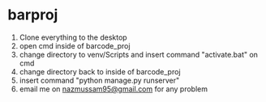 # barproj

1. Clone everything to the desktop
2. open cmd inside of barcode_proj
3. change directory to venv/Scripts and insert command "activate.bat" on cmd
4. change directory back to inside of barcode_proj
5. insert command "python manage.py runserver"
6. email me on nazmussam95@gmail.com for any problem
